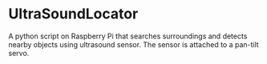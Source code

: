 # UltraSoundLocator
A python script on Raspberry Pi that searches surroundings and detects nearby objects using ultrasound sensor. The sensor is attached to a pan-tilt servo.
